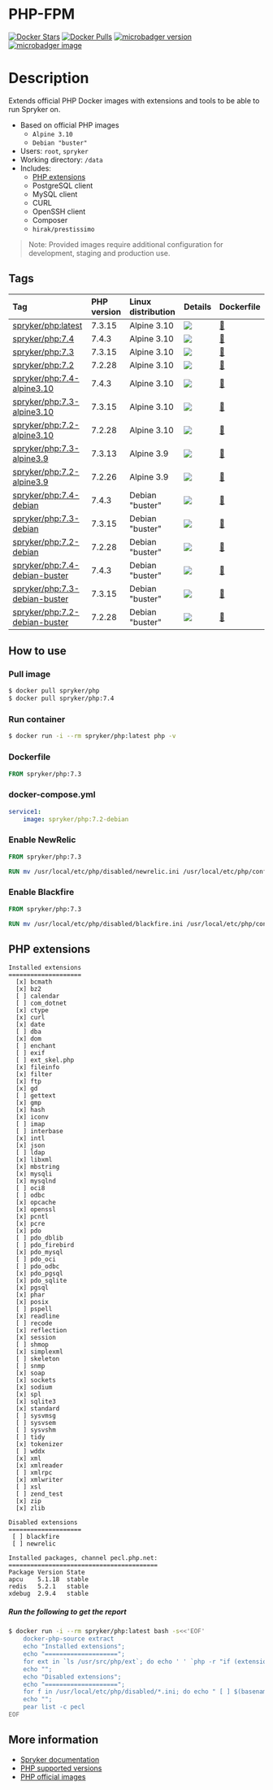 # PHP-FPM

[![Docker Stars](https://img.shields.io/docker/stars/spryker/php.svg)](https://store.docker.com/community/images/spryker/php)
[![Docker Pulls](https://img.shields.io/docker/pulls/spryker/php.svg)](https://store.docker.com/community/images/spryker/php)
[![microbadger version](https://images.microbadger.com/badges/version/spryker/php.svg)](https://microbadger.com/images/spryker/php "Get your own version badge on microbadger.com")
[![microbadger image](https://images.microbadger.com/badges/image/spryker/php.svg)](https://microbadger.com/images/spryker/php "Get your own image badge on microbadger.com")

# Description

Extends official PHP Docker images with extensions and tools to be able to run Spryker on.

* Based on official PHP images
  * `Alpine 3.10`
  * `Debian "buster"`
* Users: `root`, `spryker`
* Working directory: `/data`
* Includes:
  * [PHP extensions](#php-extensions)
  * PostgreSQL client
  * MySQL client
  * CURL
  * OpenSSH client
  * Composer
  * `hirak/prestissimo`

> Note: Provided images require additional configuration for development, staging and production use.

## Tags

| Tag | PHP version | Linux distribution | Details | Dockerfile |
| :------------- | :------------- | :------------- | :------------- | :------------- |
| [spryker/php:latest](https://hub.docker.com/r/spryker/php/tags) | 7.3.15 | Alpine 3.10 |[![](https://images.microbadger.com/badges/image/spryker/php:latest.svg)](https://microbadger.com/images/spryker/php:latest "Get your own image badge on microbadger.com") | [:link:](https://github.com/spryker/docker-php/blob/master/alpine/3.10/7.3/Dockerfile) |
| [spryker/php:7.4](https://hub.docker.com/r/spryker/php/tags)  | 7.4.3 | Alpine 3.10 |[![](https://images.microbadger.com/badges/image/spryker/php:7.4.svg)](https://microbadger.com/images/spryker/php:7.4 "Get your own image badge on microbadger.com") | [:link:](https://github.com/spryker/docker-php/blob/master/alpine/3.10/7.4/Dockerfile) |
| [spryker/php:7.3](https://hub.docker.com/r/spryker/php/tags)  | 7.3.15 | Alpine 3.10 |[![](https://images.microbadger.com/badges/image/spryker/php:7.3.svg)](https://microbadger.com/images/spryker/php:7.3 "Get your own image badge on microbadger.com") | [:link:](https://github.com/spryker/docker-php/blob/master/alpine/3.10/7.3/Dockerfile) |
| [spryker/php:7.2](https://hub.docker.com/r/spryker/php/tags)  | 7.2.28 | Alpine 3.10 |[![](https://images.microbadger.com/badges/image/spryker/php:7.2.svg)](https://microbadger.com/images/spryker/php:7.2 "Get your own image badge on microbadger.com") | [:link:](https://github.com/spryker/docker-php/blob/master/alpine/3.10/7.2/Dockerfile) |
| [spryker/php:7.4-alpine3.10](https://hub.docker.com/r/spryker/php/tags)  | 7.4.3 | Alpine 3.10 |[![](https://images.microbadger.com/badges/image/spryker/php:7.4-alpine.svg)](https://microbadger.com/images/spryker/php:7.4-alpine "Get your own image badge on microbadger.com") | [:link:](https://github.com/spryker/docker-php/blob/master/alpine/3.10/7.4/Dockerfile) |
| [spryker/php:7.3-alpine3.10](https://hub.docker.com/r/spryker/php/tags)  | 7.3.15 | Alpine 3.10 |[![](https://images.microbadger.com/badges/image/spryker/php:7.3-alpine.svg)](https://microbadger.com/images/spryker/php:7.3-alpine "Get your own image badge on microbadger.com") | [:link:](https://github.com/spryker/docker-php/blob/master/alpine/3.10/7.3/Dockerfile) |
| [spryker/php:7.2-alpine3.10](https://hub.docker.com/r/spryker/php/tags)  | 7.2.28 | Alpine 3.10 |[![](https://images.microbadger.com/badges/image/spryker/php:7.2-alpine.svg)](https://microbadger.com/images/spryker/php:7.2-alpine "Get your own image badge on microbadger.com") | [:link:](https://github.com/spryker/docker-php/blob/master/alpine/3.10/7.2/Dockerfile) |
| [spryker/php:7.3-alpine3.9](https://hub.docker.com/r/spryker/php/tags)  | 7.3.13 | Alpine 3.9 |[![](https://images.microbadger.com/badges/image/spryker/php:7.3-alpine.svg)](https://microbadger.com/images/spryker/php:7.3-alpine "Get your own image badge on microbadger.com") | [:link:](https://github.com/spryker/docker-php/blob/master/alpine/3.9/7.3/Dockerfile) |
| [spryker/php:7.2-alpine3.9](https://hub.docker.com/r/spryker/php/tags)  | 7.2.26 | Alpine 3.9 |[![](https://images.microbadger.com/badges/image/spryker/php:7.2-alpine.svg)](https://microbadger.com/images/spryker/php:7.2-alpine "Get your own image badge on microbadger.com") | [:link:](https://github.com/spryker/docker-php/blob/master/alpine/3.9/7.2/Dockerfile) |
| [spryker/php:7.4-debian](https://hub.docker.com/r/spryker/php/tags)  | 7.4.3 | Debian "buster" |[![](https://images.microbadger.com/badges/image/spryker/php:7.4-debian.svg)](https://microbadger.com/images/spryker/php:7.4-debian "Get your own image badge on microbadger.com") | [:link:](https://github.com/spryker/docker-php/blob/master/debian/7.4/Dockerfile) |
| [spryker/php:7.3-debian](https://hub.docker.com/r/spryker/php/tags)  | 7.3.15 | Debian "buster"| [![](https://images.microbadger.com/badges/image/spryker/php:7.3-debian.svg)](https://microbadger.com/images/spryker/php:7.3-debian "Get your own image badge on microbadger.com") | [:link:](https://github.com/spryker/docker-php/blob/master/debian/7.3/Dockerfile) |
| [spryker/php:7.2-debian](https://hub.docker.com/r/spryker/php/tags)  | 7.2.28 | Debian "buster"| [![](https://images.microbadger.com/badges/image/spryker/php:7.2-debian.svg)](https://microbadger.com/images/spryker/php:7.2-debian "Get your own image badge on microbadger.com") | [:link:](https://github.com/spryker/docker-php/blob/master/debian/7.2/Dockerfile) |
| [spryker/php:7.4-debian-buster](https://hub.docker.com/r/spryker/php/tags)  | 7.4.3 | Debian "buster" |[![](https://images.microbadger.com/badges/image/spryker/php:7.4-debian.svg)](https://microbadger.com/images/spryker/php:7.4-debian "Get your own image badge on microbadger.com") | [:link:](https://github.com/spryker/docker-php/blob/master/debian/7.4/Dockerfile) |
| [spryker/php:7.3-debian-buster](https://hub.docker.com/r/spryker/php/tags)  | 7.3.15 | Debian "buster"| [![](https://images.microbadger.com/badges/image/spryker/php:7.3-debian.svg)](https://microbadger.com/images/spryker/php:7.3-debian "Get your own image badge on microbadger.com") | [:link:](https://github.com/spryker/docker-php/blob/master/debian/7.3/Dockerfile) |
| [spryker/php:7.2-debian-buster](https://hub.docker.com/r/spryker/php/tags)  | 7.2.28 | Debian "buster"| [![](https://images.microbadger.com/badges/image/spryker/php:7.2-debian.svg)](https://microbadger.com/images/spryker/php:7.2-debian "Get your own image badge on microbadger.com") | [:link:](https://github.com/spryker/docker-php/blob/master/debian/7.2/Dockerfile) |


## How to use

### Pull image
```bash
$ docker pull spryker/php
$ docker pull spryker/php:7.4
```

### Run container
```bash
$ docker run -i --rm spryker/php:latest php -v
```

### Dockerfile
```dockerfile
FROM spryker/php:7.3
```

### docker-compose.yml
```yaml
service1:
    image: spryker/php:7.2-debian
```

### Enable NewRelic
```dockerfile
FROM spryker/php:7.3

RUN mv /usr/local/etc/php/disabled/newrelic.ini /usr/local/etc/php/conf.d
```

### Enable Blackfire
```dockerfile
FROM spryker/php:7.3

RUN mv /usr/local/etc/php/disabled/blackfire.ini /usr/local/etc/php/conf.d
```

## PHP extensions

```
Installed extensions
====================
  [x] bcmath
  [x] bz2
  [ ] calendar
  [ ] com_dotnet
  [x] ctype
  [x] curl
  [x] date
  [ ] dba
  [x] dom
  [ ] enchant
  [ ] exif
  [ ] ext_skel.php
  [x] fileinfo
  [x] filter
  [x] ftp
  [x] gd
  [ ] gettext
  [x] gmp
  [x] hash
  [x] iconv
  [ ] imap
  [ ] interbase
  [x] intl
  [x] json
  [ ] ldap
  [x] libxml
  [x] mbstring
  [x] mysqli
  [x] mysqlnd
  [ ] oci8
  [ ] odbc
  [x] opcache
  [x] openssl
  [x] pcntl
  [x] pcre
  [x] pdo
  [ ] pdo_dblib
  [ ] pdo_firebird
  [x] pdo_mysql
  [ ] pdo_oci
  [ ] pdo_odbc
  [x] pdo_pgsql
  [x] pdo_sqlite
  [x] pgsql
  [x] phar
  [x] posix
  [ ] pspell
  [x] readline
  [ ] recode
  [x] reflection
  [x] session
  [ ] shmop
  [x] simplexml
  [ ] skeleton
  [ ] snmp
  [x] soap
  [x] sockets
  [x] sodium
  [x] spl
  [x] sqlite3
  [x] standard
  [ ] sysvmsg
  [ ] sysvsem
  [ ] sysvshm
  [ ] tidy
  [x] tokenizer
  [ ] wddx
  [x] xml
  [x] xmlreader
  [ ] xmlrpc
  [x] xmlwriter
  [ ] xsl
  [ ] zend_test
  [x] zip
  [x] zlib

Disabled extensions
====================
 [ ] blackfire
 [ ] newrelic

Installed packages, channel pecl.php.net:
=========================================
Package Version State
apcu    5.1.18  stable
redis   5.2.1   stable
xdebug  2.9.4   stable
```
##### Run the following to get the report
```bash
$ docker run -i --rm spryker/php:latest bash -s<<'EOF'
    docker-php-source extract
    echo "Installed extensions";
    echo "====================";
    for ext in `ls /usr/src/php/ext`; do echo ' ' `php -r "if (extension_loaded('$ext' !== 'opcache' ? '$ext' : 'Zend OPcache')) { echo '[x] $ext'; } else { echo '[ ] $ext'; }"`; done
    echo "";
    echo "Disabled extensions";
    echo "====================";
    for f in /usr/local/etc/php/disabled/*.ini; do echo " [ ] $(basename $f | sed -e 's/\.ini$//')"; done
    echo "";
    pear list -c pecl
EOF
```

## More information
* [Spryker documentation](https://documentation.spryker.com)
* [PHP supported versions](http://php.net/supported-versions.php)
* [PHP official images](https://github.com/docker-library/php)
